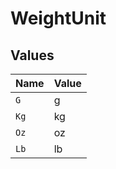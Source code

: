 # WeightUnit


## Values

| Name  | Value |
| ----- | ----- |
| `G`   | g     |
| `Kg`  | kg    |
| `Oz`  | oz    |
| `Lb`  | lb    |